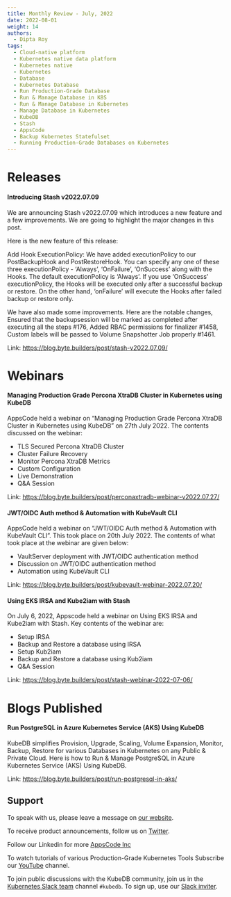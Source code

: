 ```yaml
---
title: Monthly Review - July, 2022
date: 2022-08-01
weight: 14
authors:
  - Dipta Roy
tags:
  - Cloud-native platform
  - Kubernetes native data platform
  - Kubernetes native
  - Kubernetes
  - Database
  - Kubernetes Database
  - Run Production-Grade Database
  - Run & Manage Database in K8S
  - Run & Manage Database in Kubernetes 
  - Manage Database in Kubernetes
  - KubeDB
  - Stash
  - AppsCode
  - Backup Kubernetes Statefulset
  - Running Production-Grade Databases on Kubernetes
---
```


# Releases


#### Introducing Stash v2022.07.09

We are announcing Stash v2022.07.09 which introduces a new feature and a few improvements. We are going to highlight the major changes in this post.

Here is the new feature of this release: 

Add Hook ExecutionPolicy: We have added executionPolicy to our PostBackupHook and PostRestoreHook. You can specify any one of these three executionPolicy - ‘Always’, ‘OnFailure’, ‘OnSuccess’ along with the Hooks. The default executionPolicy is ‘Always’. If you use ‘OnSuccess’ executionPolicy, the Hooks will be executed only after a successful backup or restore. On the other hand, ‘onFailure’ will execute the Hooks after failed backup or restore only. 

We have also made some improvements. Here are the notable changes, Ensured that the backupsession will be marked as completed after executing all the steps #176, Added RBAC permissions for finalizer #1458, Custom labels will be passed to Volume Snapshotter Job properly #1461.

Link: https://blog.byte.builders/post/stash-v2022.07.09/



# Webinars


#### Managing Production Grade Percona XtraDB Cluster in Kubernetes using KubeDB

AppsCode held a webinar on “Managing Production Grade Percona XtraDB Cluster in Kubernetes using KubeDB” on 27th July 2022. The contents discussed on the webinar:

- TLS Secured Percona XtraDB Cluster
- Cluster Failure Recovery
- Monitor Percona XtraDB Metrics
- Custom Configuration
- Live Demonstration
- Q&A Session

Link: https://blog.byte.builders/post/perconaxtradb-webinar-v2022.07.27/

#### JWT/OIDC Auth method & Automation with KubeVault CLI

AppsCode held a webinar on “JWT/OIDC Auth method & Automation with KubeVault CLI”. This took place on 20th July 2022. The contents of what took place at the webinar are given below:

- VaultServer deployment with JWT/OIDC authentication method
- Discussion on JWT/OIDC authentication method
- Automation using KubeVault CLI

Link: https://blog.byte.builders/post/kubevault-webinar-2022.07.20/

#### Using EKS IRSA and Kube2iam with Stash

On July 6, 2022, Appscode held a webinar on Using EKS IRSA and Kube2iam with Stash. Key contents of the webinar are:

- Setup IRSA
- Backup and Restore a database using IRSA
- Setup Kub2iam
- Backup and Restore a database using Kub2iam
- Q&A Session

Link: https://blog.byte.builders/post/stash-webinar-2022-07-06/



# Blogs Published


#### Run PostgreSQL in Azure Kubernetes Service (AKS) Using KubeDB

KubeDB simplifies Provision, Upgrade, Scaling, Volume Expansion, Monitor, Backup, Restore for various Databases in Kubernetes on any Public & Private Cloud. Here is how to Run & Manage PostgreSQL in Azure Kubernetes Service (AKS) Using KubeDB.

Link: https://blog.byte.builders/post/run-postgresql-in-aks/



## Support

To speak with us, please leave a message on [our website](https://appscode.com/contact/).

To receive product announcements, follow us on [Twitter](https://twitter.com/KubeDB).

Follow our Linkedin for more [AppsCode Inc](https://www.linkedin.com/company/appscode/)

To watch tutorials of various Production-Grade Kubernetes Tools Subscribe our [YouTube](https://www.youtube.com/c/AppsCodeInc/) channel.

To join public discussions with the KubeDB community, join us in the [Kubernetes Slack team](https://kubernetes.slack.com/messages/C8149MREV/) channel `#kubedb`. To sign up, use our [Slack inviter](http://slack.kubernetes.io/).

